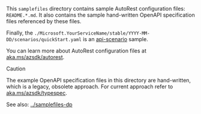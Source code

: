 This `samplefiles` directory contains sample AutoRest configuration files: 
`README.*.md`. It also contains the sample hand-written OpenAPI 
specification files referenced by these files.

Finally, the `./Microsoft.YourServiceName/stable/YYYY-MM-DD/scenarios/quickStart.yaml` is an [api-scenario](../api-scenario) sample.

You can learn more about AutoRest configuration files at
[aka.ms/azsdk/autorest](https://aka.ms/azsdk/autorest).

> [!CAUTION]
> The example OpenAPI specification files in this directory are hand-written,
> which is a legacy, obsolete approach. For current approach refer to
> [aka.ms/azsdk/typespec](https://aka.ms/azsdk/typespec).

See also: [../samplefiles-dp](../samplefiles-dp)
